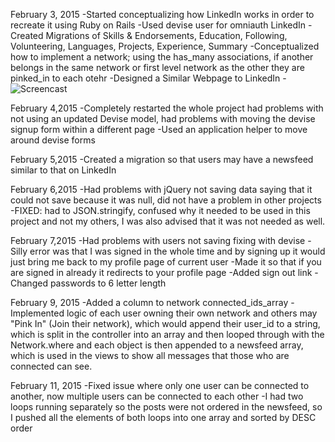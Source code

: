 February 3, 2015
-Started conceptualizing how LinkedIn works in order to recreate it using Ruby on Rails
-Used devise user for omniauth LinkedIn
-Created Migrations of Skills & Endorsements, Education, Following, Volunteering, Languages, Projects, Experience, Summary
-Conceptualized how to implement a network; using the has_many associations, if another belongs in the same network or first level network as the other they are pinked_in to each otehr
-Designed a Similar Webpage to LinkedIn
-![Screencast](http://i.imgur.com/EemXDLi.png)

February 4,2015
-Completely restarted the whole project had problems with not using an updated Devise model, had problems with moving the devise signup form within a different page
-Used an application helper to move around devise forms

February 5,2015
-Created a migration so that users may have a newsfeed similar to that on LinkedIn

February 6,2015
-Had problems with jQuery not saving data saying that it could not save because it was null, did not have a problem in other projects
-FIXED: had to JSON.stringify, confused why it needed to be used in this project and not my others, I was also advised that it was not needed as well.

February 7,2015
-Had problems with users not saving fixing with devise
-Silly error was that I was signed in the whole time and by signing up it would just bring me back to my profile page of current user
-Made it so that if you are signed in already it redirects to your profile page
-Added sign out link
-Changed passwords to 6 letter length

February 9, 2015
-Added a column to network connected_ids_array
-Implemented logic of each user owning their own network and others may "Pink In" (Join their network), which would append their user_id to a string, which is split in the controller into an array and then looped through with the Network.where and each object is then appended to a newsfeed array, which is used in the views to show all messages that those who are connected can see.

February 11, 2015
-Fixed issue where only one user can be connected to another, now multiple users can be connected to each other
-I had two loops running separately so the posts were not ordered in the newsfeed, so I pushed all the elements of both loops into one array and sorted by DESC order
